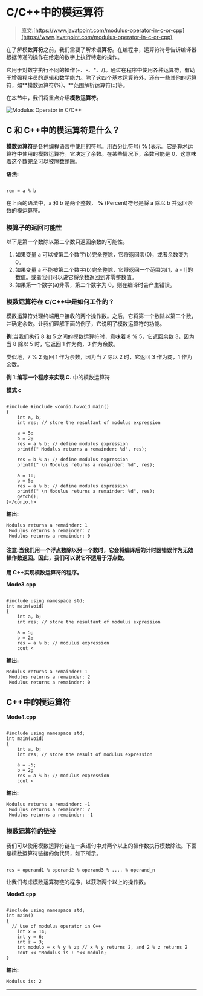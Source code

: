 # C/C++中的模运算符

> 原文:[https://www.javatpoint.com/modulus-operator-in-c-or-cpp](https://www.javatpoint.com/modulus-operator-in-c-or-cpp)

在了解模数**算符**之前，我们需要了解术语**算符**。在编程中，运算符符号告诉编译器根据传递的操作在给定的数字上执行特定的操作。

它用于对数字执行不同的操作(+、-、*、/)。通过在程序中使用各种运算符，有助于增强程序员的逻辑和数学能力。除了这四个基本运算符外，还有一些其他的运算符，如**模数运算符(%)、**范围解析运算符(::)等。

在本节中，我们将重点介绍**模数运算符。**

![Modulus Operator in C/C++](../Images/833038926899eea18d2df20cfe5a0ace.png)

## C 和 C++中的模运算符是什么？

**模数运算符**是各种编程语言中使用的符号。用百分比符号( **%** )表示。它是算术运算符中使用的模数运算符。它决定了余数。在某些情况下，余数可能是 0，这意味着这个数完全可以被除数整除。

**语法:**

```

rem = a % b

```

在上面的语法中，a 和 b 是两个整数， **%** (Percent)符号是将 a 除以 b 并返回余数的模运算符。

### 模算子的返回可能性

以下是第一个数除以第二个数只返回余数的可能性。

1.  如果变量 a 可以被第二个数字(b)完全整除，它将返回零(0)，或者余数变为 0。
2.  如果变量 a 不能被第二个数字(b)完全整除，它将返回一个范围为[1，a - 1]的数值。或者我们可以说它将余数返回到非零整数值。
3.  如果第一个数字(a)非零，第二个数字为 0，则在编译时会产生错误。

### 模数运算符在 C/C++中是如何工作的？

模数运算符处理终端用户接收的两个操作数。之后，它将第一个数除以第二个数，并确定余数。让我们理解下面的例子，它说明了模数运算符的功能。

**例**:当我们执行 8 和 5 之间的模数运算符时，意味着 8 % 5，它返回余数 3，因为当 8 除以 5 时，它返回 1 作为商，3 作为余数。

类似地，7 % 2 返回 1 作为余数，因为当 7 除以 2 时，它返回 3 作为商，1 作为余数。

**例 1:编写一个程序来实现 C.** 中的模数运算符

**模式 c**

```

#include #include <conio.h>void main()
{
	int a, b;
	int res; // store the resultant of modulus expression

	a = 5;
	b = 2;
	res = a % b; // define modulus expression
	printf(" Modulus returns a remainder: %d", res);

	res = b % a; // define modulus expression
	printf(" \n Modulus returns a remainder: %d", res);

	a = 10;
	b = 5;
	res = a % b; // define modulus expression
	printf(" \n Modulus returns a remainder: %d", res);
	getch();
}</conio.h> 
```

**输出:**

```
Modulus returns a remainder: 1
 Modulus returns a remainder: 2
 Modulus returns a remainder: 0

```

#### 注意:当我们用一个浮点数除以另一个数时，它会将编译后的计时器错误作为无效操作数返回。因此，我们可以说它不适用于浮点数。

**用 C++实现模数运算符的程序。**

**Mode3.cpp**

```

#include using namespace std;
int main(void)
{
	int a, b;
	int res; // store the resultant of modulus expression

	a = 5;
	b = 2;
	res = a % b; // modulus expression
	cout <
```

**输出:**

```
Modulus returns a remainder: 1
 Modulus returns a remainder: 2
 Modulus returns a remainder: 0

```

## C++中的模运算符

**Mode4.cpp**

```

#include using namespace std;
int main(void)
{
	int a, b;
	int res; // store the result of modulus expression

	a = -5;
	b = 2;
	res = a % b; // modulus expression
	cout <
```

**输出:**

```
Modulus returns a remainder: -1
 Modulus returns a remainder: 2
 Modulus returns a remainder: -1

```

### 模数运算符的链接

我们可以使用模数运算符链在一条语句中对两个以上的操作数执行模数除法。下面是模数运算符链接的伪代码，如下所示。

```

res = operand1 % operand2 % operand3 % .... % operand_n

```

让我们考虑模数运算符链的程序，以获取两个以上的操作数。

**Mode5.cpp**

```

#include using namespace std;
int main()
{
  // Use of modulus operator in C++
	int x = 14;
	int y = 6;
	int z = 3;
	int modulo = x % y % z; // x % y returns 2, and 2 % z returns 2
	cout << "Modulus is : "<< modulo;
} 
```

**输出:**

```
Modulus is: 2

```

* * *